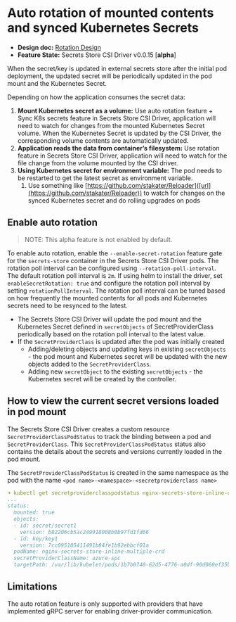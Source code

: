 # Auto rotation of mounted contents and synced Kubernetes Secrets

- **Design doc:** [Rotation Design](https://docs.google.com/document/d/1RGT0vmeUnN71n_u5fZKsSCa2YQpGw99rfGN9RlFMgHs/edit?usp=sharing)
- **Feature State:** Secrets Store CSI Driver v0.0.15 [**alpha**]

When the secret/key is updated in external secrets store after the initial pod deployment, the updated secret will be periodically updated in the pod mount and the Kubernetes Secret.

Depending on how the application consumes the secret data:

1. **Mount Kubernetes secret as a volume:** Use auto rotation feature + Sync K8s secrets feature in Secrets Store CSI Driver, application will need to watch for changes from the mounted Kubernetes Secret volume. When the Kubernetes Secret is updated by the CSI Driver, the corresponding volume contents are automatically updated.
2. **Application reads the data from container’s filesystem:** Use rotation feature in Secrets Store CSI Driver, application will need to watch for the file change from the volume mounted by the CSI driver.
3. **Using Kubernetes secret for environment variable:** The pod needs to be restarted to get the latest secret as environment variable.
   1. Use something like [https://github.com/stakater/Reloader]([url](https://github.com/stakater/Reloader)) to watch for changes on the synced Kubernetes secret and do rolling upgrades on pods

## Enable auto rotation

> NOTE: This alpha feature is not enabled by default.

To enable auto rotation, enable the `--enable-secret-rotation` feature gate for the `secrets-store` container in the Secrets Store CSI Driver pods. The rotation poll interval can be configured using `--rotation-poll-interval`. The default rotation poll interval is `2m`. If using helm to install the driver, set `enableSecretRotation: true` and configure the rotation poll interval by setting `rotationPollInterval`. The rotation poll interval can be tuned based on how frequently the mounted contents for all pods and Kubernetes secrets need to be resynced to the latest.

- The Secrets Store CSI Driver will update the pod mount and the Kubernetes Secret defined in `secretObjects` of SecretProviderClass periodically based on the rotation poll interval to the latest value.
- If the `SecretProviderClass` is updated after the pod was initially created
  - Adding/deleting objects and updating keys in existing `secretObjects` - the pod mount and Kubernetes secret will be updated with the new objects added to the `SecretProviderClass`.
  - Adding new `secretObject` to the existing `secretObjects` - the Kubernetes secret will be created by the controller.

## How to view the current secret versions loaded in pod mount

The Secrets Store CSI Driver creates a custom resource `SecretProviderClassPodStatus` to track the binding between a pod and `SecretProviderClass`. This `SecretProviderClassPodStatus` status also contains the details about the secrets and versions currently loaded in the pod mount.

The `SecretProviderClassPodStatus` is created in the same namespace as the pod with the name `<pod name>-<namespace>-<secretproviderclass name>`

```yaml
➜ kubectl get secretproviderclasspodstatus nginx-secrets-store-inline-crd-default-azure-spc -o yaml
...
status:
  mounted: true
  objects:
  - id: secret/secret1
    version: b82206cb5ac249918008b0b97fd1fd66
  - id: key/key1
    version: 7cc095105411491b84fe1b92ebbcf01a
  podName: nginx-secrets-store-inline-multiple-crd
  secretProviderClassName: azure-spc
  targetPath: /var/lib/kubelet/pods/1b7b0740-62d5-4776-a0df-90d060ef35ba/volumes/kubernetes.io~csi/secrets-store-inline-0/mount
```

## Limitations

The auto rotation feature is only supported with providers that have implemented gRPC server for enabling driver-provider communication.
